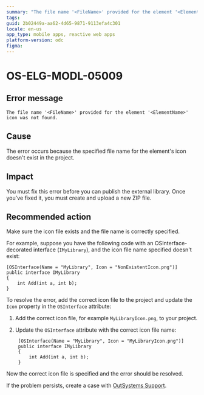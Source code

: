 ```yaml
---
summary: "The file name '<FileName>' provided for the element '<ElementName>' icon was not found."
tags:
guid: 2b02449a-aa62-4d65-9871-9113efa4c301
locale: en-us
app_type: mobile apps, reactive web apps
platform-version: odc
figma:
---
```


# OS-ELG-MODL-05009

## Error message

`The file name '<FileName>' provided for the element '<ElementName>' icon was not found.`

## Cause

The error occurs because the specified file name for the element's icon doesn't exist in the project.

## Impact

You must fix this error before you can publish the external library. Once you've fixed it, you must create and upload a new ZIP file.

## Recommended action

Make sure the icon file exists and the file name is correctly specified. 

For example, suppose you have the following code with an OSInterface-decorated interface (`IMyLibrary`), and the icon file name specified doesn't exist:

    [OSInterface(Name = "MyLibrary", Icon = "NonExistentIcon.png")]
    public interface IMyLibrary
    {
        int Add(int a, int b);
    }

To resolve the error, add the correct icon file to the project and update the `Icon` property in the `OSInterface` attribute:

1. Add the correct icon file, for example `MyLibraryIcon.png`, to your project.
1. Update the `OSInterface` attribute with the correct icon file name:

        [OSInterface(Name = "MyLibrary", Icon = "MyLibraryIcon.png")]
        public interface IMyLibrary
        {
            int Add(int a, int b);
        }

Now the correct icon file is specified and the error should be resolved.

If the problem persists, create a case with [OutSystems Support](https://www.outsystems.com/support/portal/open-support-case?ErrorCode=OS-ELG-MODL-05009).

